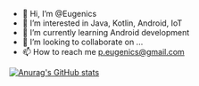 - 👋 Hi, I’m @Eugenics
- 👀 I’m interested in Java, Kotlin, Android, IoT
- 🌱 I’m currently learning Android development
- 💞️ I’m looking to collaborate on ...
- 📫 How to reach me p.eugenics@gmail.com

[![Anurag's GitHub stats](https://github-readme-stats.vercel.app/api?username=Eugenics&theme=gruvbox&hide_border=true&show_icons=true)](https://github.com/anuraghazra/github-readme-stats)

<!---
Eugenics/Eugenics is a ✨ special ✨ repository because its `README.md` (this file) appears on your GitHub profile.
You can click the Preview link to take a look at your changes.
--->
